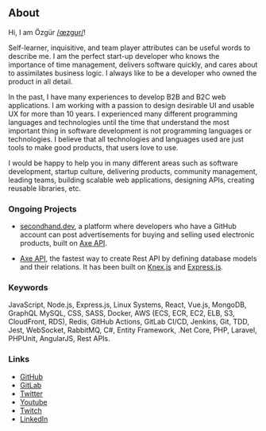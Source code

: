 ## About

Hi, I am Özgür [/œzgʊr/](https://www.youtube.com/watch?v=hIaHwk87uSg)!

Self-learner, inquisitive, and team player attributes can be useful words to describe me. I am the perfect start-up developer who knows the importance of time management, delivers software quickly, and cares about to assimilates business logic. I always like to be a developer who owned the product in all detail.

In the past, I have many experiences to develop B2B and B2C web applications. I am working with a passion to design desirable UI and usable UX for more than 10 years. I experienced many different programming languages and technologies until the time that understand the most important thing in software development is not programming languages or technologies. I believe that all technologies and languages used are just tools to make good products, that users love to use.

I would be happy to help you in many different areas such as software development, startup culture, delivering products, community management, leading teams, building scalable web applications, designing APIs, creating reusable libraries, etc.

### Ongoing Projects

- [secondhand.dev](https://ikinciel.dev), a platform where developers who have a GitHub account can post advertisements for buying and selling used electronic products, built on [Axe API](https://axe-api.com).

- [Axe API](https://axe-api.com), the fastest way to create Rest API by defining database models and their relations. It has been built on [Knex.js](https://knexjs.org/) and [Express.js](https://expressjs.com/).

### Keywords

JavaScript, Node.js, Express.js, Linux Systems, React, Vue.js, MongoDB, GraphQL MySQL, CSS, SASS, Docker, AWS (ECS, ECR, EC2, ELB, S3, CloudFront, RDS), Redis, GitHub Actions, GitLab CI/CD, Jenkins, Git, TDD, Jest, WebSocket, RabbitMQ, C#, Entity Framework, .Net Core, PHP, Laravel, PHPUnit, AngularJS, Rest APIs.

### Links

- [GitHub](https://github.com/ozziest)
- [GitLab](https://gitlab.com/iozguradem)
- [Twitter](https://twitter.com/iozguradem)
- [Youtube](https://www.youtube.com/channel/UCnxQGqVdHfCIm6XNqc76njw)
- [Twitch](https://www.twitch.tv/iozguradem)
- [LinkedIn](https://www.linkedin.com/in/ozguradem/)
